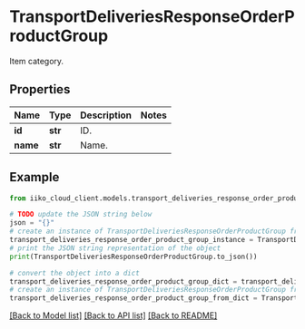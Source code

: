# TransportDeliveriesResponseOrderProductGroup

Item category.

## Properties

Name | Type | Description | Notes
------------ | ------------- | ------------- | -------------
**id** | **str** | ID. | 
**name** | **str** | Name. | 

## Example

```python
from iiko_cloud_client.models.transport_deliveries_response_order_product_group import TransportDeliveriesResponseOrderProductGroup

# TODO update the JSON string below
json = "{}"
# create an instance of TransportDeliveriesResponseOrderProductGroup from a JSON string
transport_deliveries_response_order_product_group_instance = TransportDeliveriesResponseOrderProductGroup.from_json(json)
# print the JSON string representation of the object
print(TransportDeliveriesResponseOrderProductGroup.to_json())

# convert the object into a dict
transport_deliveries_response_order_product_group_dict = transport_deliveries_response_order_product_group_instance.to_dict()
# create an instance of TransportDeliveriesResponseOrderProductGroup from a dict
transport_deliveries_response_order_product_group_from_dict = TransportDeliveriesResponseOrderProductGroup.from_dict(transport_deliveries_response_order_product_group_dict)
```
[[Back to Model list]](../README.md#documentation-for-models) [[Back to API list]](../README.md#documentation-for-api-endpoints) [[Back to README]](../README.md)


